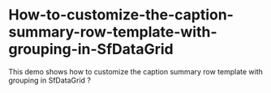 # How-to-customize-the-caption-summary-row-template-with-grouping-in-SfDataGrid
This demo shows how to customize the caption summary row template with grouping in SfDataGrid ?
